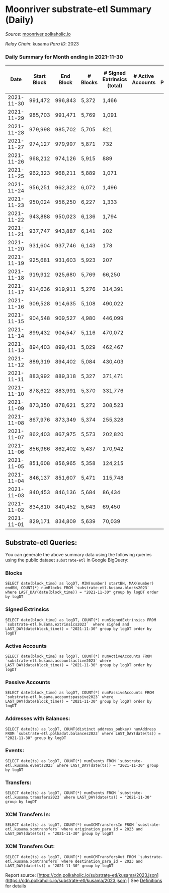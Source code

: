 # Moonriver substrate-etl Summary (Daily)

_Source_: [moonriver.polkaholic.io](https://moonriver.polkaholic.io)

*Relay Chain*: kusama
*Para ID*: 2023



### Daily Summary for Month ending in 2021-11-30


| Date | Start Block | End Block | # Blocks | # Signed Extrinsics (total) | # Active Accounts | # Passive | # New | # Addresses with Balances | # Events | # Transfers | # XCM Transfers In | # XCM Transfers Out | Issues | 
| ---- | ----------- | --------- | -------- | --------------------------- | ----------------- | --------- | ----- | ------------------------- | -------- | ----------- | ------------------ | ------------------- | ------ |
| 2021-11-30 | 991,472 | 996,843 | 5,372 | 1,466 |  |  |  | 314,700 | 1,203,238 | 31,382 ($86,368,100.76) |   |   |  |
| 2021-11-29 | 985,703 | 991,471 | 5,769 | 1,091 |  |  |  |  | 904,903 | 26,127 ($52,744,469.07) |   |   |  |
| 2021-11-28 | 979,998 | 985,702 | 5,705 | 821 |  |  |  |  | 830,221 | 19,691 ($44,660,211.61) |   |   |  |
| 2021-11-27 | 974,127 | 979,997 | 5,871 | 732 |  |  |  |  | 767,973 | 16,362 ($37,978,632.49) |   |   |  |
| 2021-11-26 | 968,212 | 974,126 | 5,915 | 889 |  |  |  |  | 860,295 | 18,887 ($56,955,752.30) |   |   |  |
| 2021-11-25 | 962,323 | 968,211 | 5,889 | 1,071 |  |  |  |  | 830,328 | 23,692 ($66,445,489.99) |   |   |  |
| 2021-11-24 | 956,251 | 962,322 | 6,072 | 1,496 |  |  |  |  | 824,662 | 29,089 ($71,405,770.75) |   |   |  |
| 2021-11-23 | 950,024 | 956,250 | 6,227 | 1,333 |  |  |  |  | 878,894 | 21,401 ($55,729,166.21) |   |   |  |
| 2021-11-22 | 943,888 | 950,023 | 6,136 | 1,794 |  |  |  |  | 831,757 | 22,691 ($66,353,329.43) |   |   |  |
| 2021-11-21 | 937,747 | 943,887 | 6,141 | 202 |  |  |  |  | 883,570 | 22,038 ($58,394,317.52) |   |   |  |
| 2021-11-20 | 931,604 | 937,746 | 6,143 | 178 |  |  |  |  | 824,802 | 21,528 ($42,673,181.32) |   |   |  |
| 2021-11-19 | 925,681 | 931,603 | 5,923 | 207 |  |  |  |  | 1,110,168 | 32,827 ($73,927,777.42) |   |   |  |
| 2021-11-18 | 919,912 | 925,680 | 5,769 | 66,250 |  |  |  |  | 712,998 | 27,781 ($64,320,049.17) |   |   |  |
| 2021-11-17 | 914,636 | 919,911 | 5,276 | 314,391 |  |  |  |  | 1,985,967 | 52,795 ($18,260,986.91) |   |   |  |
| 2021-11-16 | 909,528 | 914,635 | 5,108 | 490,022 |  |  |  |  | 3,120,323 | 49,585 ($24,154,749.02) |   |   |  |
| 2021-11-15 | 904,548 | 909,527 | 4,980 | 446,099 |  |  |  |  | 3,022,941 | 43,931 ($42,244,829.04) |   |   |  |
| 2021-11-14 | 899,432 | 904,547 | 5,116 | 470,072 |  |  |  |  | 3,093,743 | 31,996 ($31,191,832.16) |   |   |  |
| 2021-11-13 | 894,403 | 899,431 | 5,029 | 462,467 |  |  |  |  | 3,109,952 | 28,461 ($20,538,518.11) |   |   |  |
| 2021-11-12 | 889,319 | 894,402 | 5,084 | 430,403 |  |  |  |  | 2,919,148 | 30,438 ($18,202,606.09) |   |   |  |
| 2021-11-11 | 883,992 | 889,318 | 5,327 | 371,471 |  |  |  |  | 2,558,107 | 33,860 ($27,499,737.54) |   |   |  |
| 2021-11-10 | 878,622 | 883,991 | 5,370 | 331,776 |  |  |  |  | 2,286,728 | 29,637 ($58,724,933.00) |   |   |  |
| 2021-11-09 | 873,350 | 878,621 | 5,272 | 308,523 |  |  |  |  | 2,148,401 | 24,963 ($64,003,286.28) |   |   |  |
| 2021-11-08 | 867,976 | 873,349 | 5,374 | 255,328 |  |  |  |  | 1,737,220 | 32,030 ($206,729,181.40) |   |   |  |
| 2021-11-07 | 862,403 | 867,975 | 5,573 | 202,820 |  |  |  |  | 1,386,918 | 23,430 ($24,140,964.79) |   |   |  |
| 2021-11-06 | 856,966 | 862,402 | 5,437 | 170,942 |  |  |  |  | 1,139,479 | 23,385 ($40,228,544.84) |   |   |  |
| 2021-11-05 | 851,608 | 856,965 | 5,358 | 124,215 |  |  |  |  | 854,137 | 24,916 ($71,349,530.46) |   |   |  |
| 2021-11-04 | 846,137 | 851,607 | 5,471 | 115,748 |  |  |  |  | 814,394 | 26,237 ($75,047,433.75) |   |   |  |
| 2021-11-03 | 840,453 | 846,136 | 5,684 | 86,434 |  |  |  |  | 645,999 | 21,724 ($56,270,255.52) |   |   |  |
| 2021-11-02 | 834,810 | 840,452 | 5,643 | 69,450 |  |  |  |  | 519,466 | 17,088 ($27,215,851.97) |   |   |  |
| 2021-11-01 | 829,171 | 834,809 | 5,639 | 70,039 |  |  |  |  | 504,390 | 18,343 ($42,475,753.21) |   |   |  |

## Substrate-etl Queries:
You can generate the above summary data using the following queries using the public dataset `substrate-etl` in Google BigQuery:


### Blocks
```
SELECT date(block_time) as logDT, MIN(number) startBN, MAX(number) endBN, COUNT(*) numBlocks FROM `substrate-etl.kusama.blocks2023`  where LAST_DAY(date(block_time)) = "2021-11-30" group by logDT order by logDT
```


### Signed Extrinsics
```
SELECT date(block_time) as logDT, COUNT(*) numSignedExtrinsics FROM `substrate-etl.kusama.extrinsics2023`  where signed and LAST_DAY(date(block_time)) = "2021-11-30" group by logDT order by logDT
```


### Active Accounts
```
SELECT date(block_time) as logDT, COUNT(*) numActiveAccounts FROM `substrate-etl.kusama.accountsactive2023` where LAST_DAY(date(block_time)) = "2021-11-30" group by logDT order by logDT
```


### Passive Accounts
```
SELECT date(block_time) as logDT, COUNT(*) numPassiveAccounts FROM `substrate-etl.kusama.accountspassive2023` where LAST_DAY(date(block_time)) = "2021-11-30" group by logDT order by logDT
```


### Addresses with Balances:
```
SELECT date(ts) as logDT, COUNT(distinct address_pubkey) numAddress FROM `substrate-etl.polkadot.balances2023` where LAST_DAY(date(ts)) = "2021-11-30" group by logDT
```


### Events:
```
SELECT date(ts) as logDT, COUNT(*) numEvents FROM `substrate-etl.kusama.events2023` where LAST_DAY(date(ts)) = "2021-11-30" group by logDT
```


### Transfers:
```
SELECT date(ts) as logDT, COUNT(*) numEvents FROM `substrate-etl.kusama.transfers2023` where LAST_DAY(date(ts)) = "2021-11-30" group by logDT
```


### XCM Transfers In:
```
SELECT date(ts) as logDT, COUNT(*) numXCMTransfersIn FROM `substrate-etl.kusama.xcmtransfers` where origination_para_id = 2023 and LAST_DAY(date(ts)) = "2021-11-30" group by logDT
```


### XCM Transfers Out:
```
SELECT date(ts) as logDT, COUNT(*) numXCMTransfersOut FROM `substrate-etl.kusama.xcmtransfers` where destination_para_id = 2023 and LAST_DAY(date(ts)) = "2021-11-30" group by logDT
```



Report source: [https://cdn.polkaholic.io/substrate-etl/kusama/2023.json](https://cdn.polkaholic.io/substrate-etl/kusama/2023.json) | See [Definitions](/DEFINITIONS.md) for details
